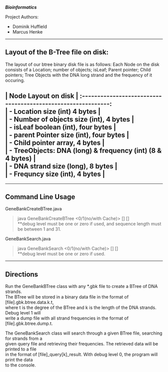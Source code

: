 ***Bioinformatics***
 
Project Authors:   
- Dominik Huffield
- Marcus Henke 


-----------------------------------
Layout of the B-Tree file on disk:
-----------------------------------

The layout of our btree binary disk file is as follows: Each Node on the disk consists of a Location; number of objects; isLeaf; Parent pointer; Child pointers; Tree Objects with the DNA long strand and the frequency of it occuring. 


|                   Node Layout on disk                      |
:------------------------------------------------------------:  
| -  Location size (int) 4 bytes                             |  
| -  Number of objects size (int), 4 bytes                   |  
| -  isLeaf boolean (int), four bytes                        |  
| -  parent Pointer size (int), four bytes                   |  
| -  Child pointer array, 4 bytes                            |  
| -  TreeObjects: DNA (long) & frequency (int) (8 & 4 bytes) |  
| -  DNA strand size (long), 8 bytes                         |  
| -  Frequncy size (int), 4 bytes                            |  
--------------------------------------------------------------   


----------------------
Command Line Usage
----------------------
GeneBankCreateBTree.java   
>  java GeneBankCreateBTree <0/1(no/with Cache)> <degree> <gbk file> <sequence length> [<cache size>] [<debug level>]  
>   **debug level must be one or zero if used, and sequence length must be between 1 and 31.  
  
GeneBankSearch.java  
>  java GeneBankSearch <0/1(no/with Cache)> <btree file> <query file> [<cache size>] [<debug level>]  
>    **debug level must be one or zero if used.  

----------------------
Directions
----------------------

Run the GeneBankBTree class with any *.gbk file to create a BTree of DNA strands.  
The BTree will be stored in a binary data file in the format of [file].gbk.btree.data.k.t,  
where t is the degree of the BTree and k is the length of the DNA strands. Debug level 1 will  
write a dump file with all strand frequencies in the format of [file].gbk.btree.dump.t.  

The GeneBankSearch class will search through a given BTree file, searching for strands from a  
given query file and retrieving their frequencies. The retrieved data will be printed to a file  
in the format of [file]_query[k]_result. With debug level 0, the program will print the data  
to the console.   

